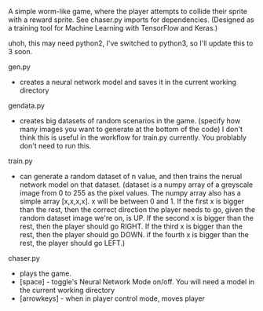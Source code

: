 A simple worm-like game, where the player attempts to collide their sprite with a reward sprite. See chaser.py imports for dependencies. (Designed as a training tool for Machine Learning with TensorFlow and Keras.)

uhoh, this may need python2, I've switched to python3, so I'll update this to 3 soon.

gen.py
- creates a neural network model and saves it in the current working directory

gendata.py
- creates big datasets of random scenarios in the game. (specify how many images you want to generate at the bottom of the code) I don't think this is useful in the workflow for train.py currently. You problably don't need to run this.

train.py
- can generate a random dataset of n value, and then trains the nerual network model on that dataset.
(dataset is a numpy array of a greyscale image from 0 to 255 as the pixel values. The numpy array also has a simple array [x,x,x,x]. x will be between 0 and 1. If the first x is bigger than the rest, then the correct direction the player needs to go, given the random dataset image we're on, is UP. If the second x is bigger than the rest, then the player should go RIGHT. If the third x is bigger than the rest, then the player should go DOWN. if the fourth x is bigger than the rest, the player should go LEFT.)


chaser.py
- plays the game. 
- [space] - toggle's Neural Network Mode on/off. You will need a model in the current working directory
- [arrowkeys] - when in player control mode, moves player
